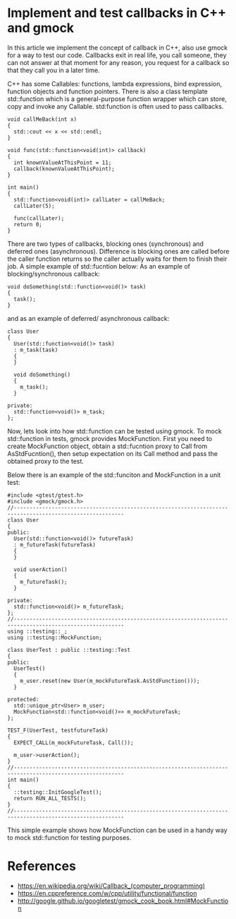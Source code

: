 # Implement and test callbacks in C++ and gmock

In this article we implement the concept of callback in C++, also use gmock for a way to test our code.
Callbacks exit in real life, you call someone, they can not answer at that moment for any reason, you request for a callback so that they call you in a later time.

C++ has some Callables: functions, lambda expressions, bind expression, function objects and function pointers.
There is also a class template std::function which is a general-purpose function wrapper which can store, copy and invoke any Callable.
std:function is often used to pass callbacks.
```
void callMeBack(int x)
{
  std::cout << x << std::endl;
}

void func(std::function<void(int)> callback)
{
  int knownValueAtThisPoint = 11;
  callback(knownValueAtThisPoint);
}

int main() 
{
  std::function<void(int)> callLater = callMeBack;
  callLater(5);

  func(callLater);
  return 0;
}
```
There are two types of callbacks, blocking ones (synchronous) and deferred ones (asynchronous). 
Difference is blocking ones are called before the caller function returns so the caller actually waits for them to finish their job.
A simple example of std::fucntion below:
As an example of blocking/synchronous callback:
```
void doSomething(std::function<void()> task)
{
  task();
}
```
and as an example of deferred/ asynchronous callback:
```
class User
{
  User(std::function<void()> task)
  : m_task(task)
  {
  }
  
  void doSomething()
  {
    m_task();
  }

private:
  std::function<void()> m_task;
};
```
Now, lets look into how std::function can be tested using gmock.
To mock std::function in tests, gmock provides MockFunction.
First you need to create MockFunction object, obtain a std::fucntion proxy to Call from AsStdFucntion(), 
then setup expectation on its Call method and pass the obtained proxy to the test.  

Below there is an example of the std::funciton and MockFunction in a unit test:
```
#include <gtest/gtest.h>
#include <gmock/gmock.h>
//---------------------------------------------------------------------------------------------------------
class User
{
public:
  User(std::function<void()> futureTask)
  : m_futureTask(futureTask)
  {
  }

  void userAction()
  {
    m_futureTask();
  }

private:
  std::function<void()> m_futureTask;
};
//---------------------------------------------------------------------------------------------------------
using ::testing::_;
using ::testing::MockFunction;

class UserTest : public ::testing::Test
{
public:
  UserTest()
  {
    m_user.reset(new User(m_mockFutureTask.AsStdFunction()));
  }

protected:
  std::unique_ptr<User> m_user;
  MockFunction<std::function<void()>> m_mockFutureTask;
};

TEST_F(UserTest, testfutureTask)
{
  EXPECT_CALL(m_mockFutureTask, Call());

  m_user->userAction();
}
//---------------------------------------------------------------------------------------------------------
int main()
{
  ::testing::InitGoogleTest();
  return RUN_ALL_TESTS();
}
//---------------------------------------------------------------------------------------------------------
```
This simple example shows how MockFunction can be used in a handy way to mock std::function for testing purposes.

# References
* https://en.wikipedia.org/wiki/Callback_(computer_programming)
* https://en.cppreference.com/w/cpp/utility/functional/function
* http://google.github.io/googletest/gmock_cook_book.html#MockFunction
